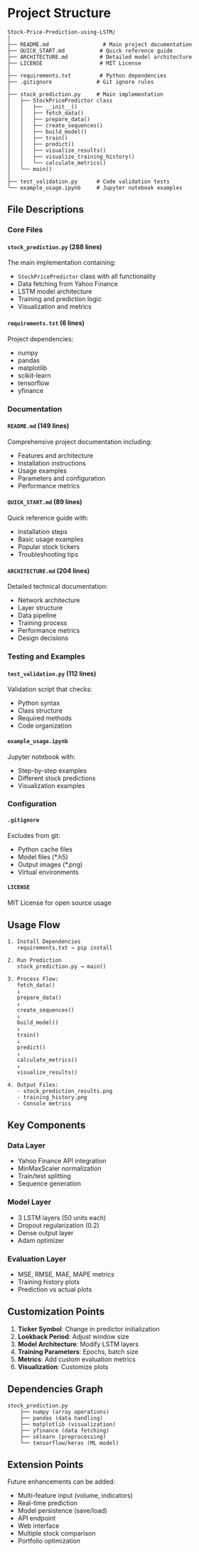 # Project Structure

```
Stock-Price-Prediction-using-LSTM/
│
├── README.md                 # Main project documentation
├── QUICK_START.md           # Quick reference guide
├── ARCHITECTURE.md          # Detailed model architecture
├── LICENSE                  # MIT License
│
├── requirements.txt         # Python dependencies
├── .gitignore              # Git ignore rules
│
├── stock_prediction.py     # Main implementation
│   ├── StockPricePredictor class
│   │   ├── __init__()
│   │   ├── fetch_data()
│   │   ├── prepare_data()
│   │   ├── create_sequences()
│   │   ├── build_model()
│   │   ├── train()
│   │   ├── predict()
│   │   ├── visualize_results()
│   │   ├── visualize_training_history()
│   │   └── calculate_metrics()
│   └── main()
│
├── test_validation.py      # Code validation tests
└── example_usage.ipynb     # Jupyter notebook examples
```

## File Descriptions

### Core Files

#### `stock_prediction.py` (288 lines)
The main implementation containing:
- `StockPricePredictor` class with all functionality
- Data fetching from Yahoo Finance
- LSTM model architecture
- Training and prediction logic
- Visualization and metrics

#### `requirements.txt` (6 lines)
Project dependencies:
- numpy
- pandas
- matplotlib
- scikit-learn
- tensorflow
- yfinance

### Documentation

#### `README.md` (149 lines)
Comprehensive project documentation including:
- Features and architecture
- Installation instructions
- Usage examples
- Parameters and configuration
- Performance metrics

#### `QUICK_START.md` (89 lines)
Quick reference guide with:
- Installation steps
- Basic usage examples
- Popular stock tickers
- Troubleshooting tips

#### `ARCHITECTURE.md` (204 lines)
Detailed technical documentation:
- Network architecture
- Layer structure
- Data pipeline
- Training process
- Performance metrics
- Design decisions

### Testing and Examples

#### `test_validation.py` (112 lines)
Validation script that checks:
- Python syntax
- Class structure
- Required methods
- Code organization

#### `example_usage.ipynb`
Jupyter notebook with:
- Step-by-step examples
- Different stock predictions
- Visualization examples

### Configuration

#### `.gitignore`
Excludes from git:
- Python cache files
- Model files (*.h5)
- Output images (*.png)
- Virtual environments

#### `LICENSE`
MIT License for open source usage

## Usage Flow

```
1. Install Dependencies
   requirements.txt → pip install

2. Run Prediction
   stock_prediction.py → main()
   
3. Process Flow:
   fetch_data() 
   ↓
   prepare_data()
   ↓
   create_sequences()
   ↓
   build_model()
   ↓
   train()
   ↓
   predict()
   ↓
   calculate_metrics()
   ↓
   visualize_results()

4. Output Files:
   - stock_prediction_results.png
   - training_history.png
   - Console metrics
```

## Key Components

### Data Layer
- Yahoo Finance API integration
- MinMaxScaler normalization
- Train/test splitting
- Sequence generation

### Model Layer
- 3 LSTM layers (50 units each)
- Dropout regularization (0.2)
- Dense output layer
- Adam optimizer

### Evaluation Layer
- MSE, RMSE, MAE, MAPE metrics
- Training history plots
- Prediction vs actual plots

## Customization Points

1. **Ticker Symbol**: Change in predictor initialization
2. **Lookback Period**: Adjust window size
3. **Model Architecture**: Modify LSTM layers
4. **Training Parameters**: Epochs, batch size
5. **Metrics**: Add custom evaluation metrics
6. **Visualization**: Customize plots

## Dependencies Graph

```
stock_prediction.py
    ├── numpy (array operations)
    ├── pandas (data handling)
    ├── matplotlib (visualization)
    ├── yfinance (data fetching)
    ├── sklearn (preprocessing)
    └── tensorflow/keras (ML model)
```

## Extension Points

Future enhancements can be added:
- Multi-feature input (volume, indicators)
- Real-time prediction
- Model persistence (save/load)
- API endpoint
- Web interface
- Multiple stock comparison
- Portfolio optimization
